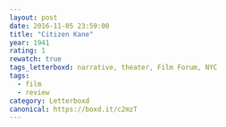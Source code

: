 ```yaml
---
layout: post 
date: 2016-11-05 23:59:00
title: "Citizen Kane"
year: 1941
rating: 1
rewatch: true
tags_letterboxd: narrative, theater, Film Forum, NYC
tags:
  - film
  - review
category: Letterboxd
canonical: https://boxd.it/c2mzT
---
```

